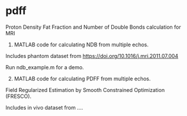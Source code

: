 # pdff
Proton Density Fat Fraction and Number of Double Bonds calculation for MRI

1. MATLAB code for calculating NDB from multiple echos.

Includes phantom dataset from https://doi.org/10.1016/j.mri.2011.07.004

Run ndb_example.m for a demo.


2. MATLAB code for calculating PDFF from multiple echos.

Field Regularized Estimation by Smooth Constrained Optimization (FRESCO).

Includes in vivo dataset from ....
